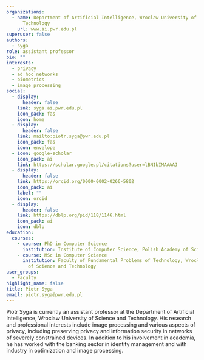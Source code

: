 ```yaml
---
organizations:
  - name: Department of Artificial Intelligence, Wroclaw University of Science and
      Technology
    url: www.ai.pwr.edu.pl
superuser: false
authors:
  - syga
role: assistant professor
bio: ""
interests:
  - privacy
  - ad hoc networks
  - biometrics
  - image processing
social:
  - display:
      header: false
    link: syga.ai.pwr.edu.pl
    icon_pack: fas
    icon: home
  - display:
      header: false
    link: mailto:piotr.syga@pwr.edu.pl
    icon_pack: fas
    icon: envelope
  - icon: google-scholar
    icon_pack: ai
    link: https://scholar.google.pl/citations?user=lBNIbIMAAAAJ
  - display:
      header: false
    link: https://orcid.org/0000-0002-0266-5802
    icon_pack: ai
    label: ""
    icon: orcid
  - display:
      header: false
    link: https://dblp.org/pid/118/1146.html
    icon_pack: ai
    icon: dblp
education:
  courses:
    - course: PhD in Computer Science
      institution: Institute of Computer Science, Polish Academy of Sciences
    - course: MSc in Computer Science
      institution: Faculty of Fundamental Problems of Technology, Wrocław University
        of Science and Technology
user_groups:
  - Faculty
highlight_name: false
title: Piotr Syga
email: piotr.syga@pwr.edu.pl
---
```

Piotr Syga is currently an assistant professor at the Department of Artificial Intelligence, Wroclaw University of Science and Technology. His research and professional interests include image processing and various aspects of privacy, including preserving privacy and information security in networks of severely constrained devices. In addition to his involvement in academia, he has worked with the banking sector in identity management and with industry in optimization and image processing.